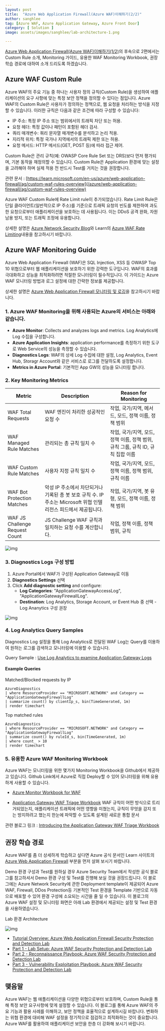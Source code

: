 ```yaml
---
layout: post
title:  "Azure Web Application Firewall(Azure WAF)이해하기(2/2)"
author: sanghlee
tag: [Azure WAF, Azure Application Gateway, Azure Front Door]
category: [ Solution ]
image: assets/images/sanghlee/lab-architecture-1.png

---
```


[Azure Web Application Firewall(Azure WAF)이해하기(1/2)](https://medium.com/azure-tech-blog-kr/azure-web-application-firewall-azure-waf-%EC%9D%B4%ED%95%B4%ED%95%98%EA%B8%B0-1-2-b29b11d55c01)의 후속으로 2편에서는 Custom Rule 소개, Monitoring 가이드, 유용한 WAF Monitoring Workbook, 권장 학습 경로에 대하여 소개 드리도록 하겠습니다.

## Azure WAF Custom Rule
    
Azure WAF의 주요 기능 중 하나는 사용자 정의 규칙(Custom Rule)을 생성하여 애플리케이션의 요구 사항에 맞는 특정 보안 정책을 정의할 수 있다는 점입니다.
Azure WAF의 Custom Rule은 사용자가 정의하는 정책으로, 웹 요청을 처리하는 방식을 지정할 수 있습니다. 이러한 규칙은 다음과 같은 조건에 따라 구성할 수 있습니다:

- IP 주소: 특정 IP 주소 또는 범위에서의 트래픽 차단 또는 허용.
- 요청 헤더: 특정 값이나 패턴이 포함된 헤더 검사.
- 쿼리 매개변수: 쿼리 문자열 매개변수를 분석하고 논리 적용.
- 지리적 위치: 특정 국가나 지역에서의 트래픽 제한 또는 허용.
- 요청 메서드: HTTP 메서드(GET, POST 등)에 따라 접근 제어.

Custom Rule은 관리 규칙(예: OWASP Core Rule Set 또는 DRS)보다 먼저 평가되며, 기본 동작을 재정의할 수 있습니다.
Custom Rule은 Application 환경에 맞는 설정을 고려해야 하며 실제 적용 전 반드시 Test를 거치는 것을 권장합니다.

관련 문서 : [https://learn.microsoft.com/en-us/azure/web-application-firewall/ag/custom-waf-rules-overview](/azure/web-application-firewall/ag/custom-waf-rules-overview)

Azure WAF Custom Rule에 Rate Limit rule이 추가되었습니다.
Rate Limit Rule은 단일 클라이언트(일반적으로 IP 주소)를 기준으로 트래픽 요청의 빈도를 제한하여 과도한 요청으로부터 애플리케이션을 보호하는 데 사용됩니다. 이는 DDoS 공격 완화, 자원 남용 방지, 또는 트래픽 조정에 유용합니다.

상세한 설명은 [Azure Network Security Blog](https://techcommunity.microsoft.com/blog/azurenetworksecurityblog/rate-limiting-feature-for-azure-waf-on-application-gateway-now-in-preview-/3934957 
)와 Learn의 [Azure WAF Rate Limiting](https://learn.microsoft.com/en-us/azure/web-application-firewall/ag/rate-limiting-overview)내용을 참고하시기 바랍니다. 


## Azure WAF Monitoring Guide
Azure Web Application Firewall (WAF)은 SQL Injection, XSS 등 OWASP Top 10 위협으로부터 웹 애플리케이션을 보호하기 위한 강력한 도구입니다. 
WAF의 효과를 극대화하고 성능을 최적화하려면 적절한 모니터링이 필수적입니다. 
이 가이드는 Azure WAF 모니터링 방법과 로그 설정에 대한 간략한 정보를 제공합니다.

상세한 설명은 [Azure Web Application Firewall 모니터링 및 로깅](https://learn.microsoft.com/ko-kr/azure/web-application-firewall/ag/application-gateway-waf-metrics)을 참고하시기 바랍니다.

### 1. Azure WAF Monitoring을 위해 사용되는 Azure의 서비스는 아래와 같습니다.
- **Azure Monitor**: Collects and analyzes logs and metrics. Log Analytics에 Log 수집을 구성합니다.
- **Azure Application Insights**: application performance를 측정하기 위한 도구로 Web Service의 성능을 측정할 수 있습니다.
- **Diagnostics Logs**: WAF의 상세 Log 수집에 대한 설정, Log Analytics, Event Hub, Storagr Account와 같은 서비스로 로그를 전달하도록 설정합니다.
- **Metrics in Azure Portal**: 기본적인 App GW의 성능을 모니터링 합니다.

### 2. Key Monitoring Metrics 

| **Metric**           | **Description**                | **Reason for Monitoring**       |
|-----------------------|---------------------------------|----------------------------------|
| WAF Total Requests        | WAF 엔진이 처리한 성공적인 요청 수       | 작업, 국가/지역, 메서드, 모드, 정책 이름, 정책 범위 |
| WAF Managed Rule Matches    | 관리되는 총 규칙 일치 수     | 작업, 국가/지역, 모드, 정책 이름, 정책 범위, 규칙 그룹, 규칙 ID, 규칙 집합 이름       |
| WAF Custom Rule Matches     | 사용자 지정 규칙 일치 수     | 작업, 국가/지역, 모드, 정책 이름, 정책 범위, 규칙 이름           |
| WAF Bot Protection Matches              | 악성 IP 주소에서 차단되거나 기록된 총 봇 보호 규칙 수. IP 주소는 Microsoft 위협 인텔리전스 피드에서 제공됩니다.        | 작업, 국가/지역, 봇 유형, 모드, 정책 이름, 정책 범위   |
| WAF JS Challenge Request Count          | JS Challenge WAF 규칙과 일치하는 요청 수를 계산합니다. | 작업, 정책 이름, 정책 범위, 규칙       |

![img](../assets/images/sanghlee/waf_metric1.png)

### 3. Diagnostics Logs 구성 방법

1) Azure Portal에서 WAF가 구성된 Application Gateway로 이동
2) **Diagnostics Settings** 선택
3) Click **Add diagnostic setting** and configure:
   - **Log Categories**: "ApplicationGatewayAccessLog", "ApplicationGatewayFirewallLog".
   - **Destination**: Log Analytics, Storage Account, or Event Hub 중 선택 - Log Ananytics 구성 권장

![img](../assets/images/sanghlee/waf-diag-setting.png)


### 4. Log Analytics Query Samples 
Diagnostics Log 설정을 통해 Log Analytics로 전달된 WAF Log는 Query를 이용하여 원하는 로그를 검색하고 모니터링에 이용할 수 있습니다.

Query Sample : [Use Log Analytics to examine Application Gateway Logs](https://learn.microsoft.com/en-us/azure/application-gateway/log-analytics)

#### Example Queries

Matched/Blocked requests by IP

```kusto
AzureDiagnostics
| where ResourceProvider == "MICROSOFT.NETWORK" and Category == "ApplicationGatewayFirewallLog"
| summarize count() by clientIp_s, bin(TimeGenerated, 1m)
| render timechart
```

Top matched rules

```kusto
AzureDiagnostics
| where ResourceProvider == "MICROSOFT.NETWORK" and Category == "ApplicationGatewayFirewallLog"
| summarize count() by ruleId_s, bin(TimeGenerated, 1m)
| where count_ > 10
| render timechart
```



### 5. 유용한 Azure WAF Monitoring Workbook
Azure WAF는 모니터링을 위한 몇가지 Monitoring Workbook을 Github에서 제공하고 있습니다.
Github Link에서 Azure로 직접 Deploy할 수 있어 모니터링을 위해 유용하게 사용할 수 있습니다.

- [Azure Monitor Workbook for WAF](https://github.com/Azure/Azure-Network-Security/blob/master/Azure%20WAF/Workbook%20-%20WAF%20Monitor%20Workbook/README.md#azure-monitor-workbook-for-waf) 




- [Application Gateway WAF Triage Workbook](https://github.com/Azure/Azure-Network-Security/blob/master/Azure%20WAF/Workbook%20-%20AppGw%20WAF%20Triage%20Workbook/README.md)
WAF 규칙이 어떤 방식으로 트리거되었는지, 애플리케이션 트래픽에 어떤 영향을 미쳤는지, 규칙이 무엇을 감지 또는 방지하려고 했는지 한눈에 파악할 수 있도록 설계된 새로운 통합 문서



관련 블로그 링크 : [Introducing the Application Gateway WAF Triage Workbook](https://techcommunity.microsoft.com/blog/azurenetworksecurityblog/introducing-the-application-gateway-waf-triage-workbook/2973341)



## 권장 학습 경로

Azure WAF를 좀 더 상세하게 학습하고 싶다면 Azure 공식 문서인 Learn 사이트의 [Azure Web Application Firewall](https://learn.microsoft.com/ko-kr/azure/web-application-firewall/) 부분을 먼저 살펴 보시기 바랍니다.

Demo 환경 구성과 Test를 원하실 경우 Azure Security Team에서 작성한 공식 블로그를 참고하셔서 Demo 환경 구성 및 Test를 진행해 보실 것을 권장드립니다.
이 블로그에는 Azure Network Security에 관한 Deployment template이 제공되어 Azure WAF, Firewall, DDos Protection등 기본적인 Test 환경을 Template 기반으로 자동으로 배포할 수 있어 환경 구성에 소요되는 시간을 줄 일 수 있습니다.
이 블로그의 Azure WAF 설정 및 모니터링 화면은 아래 Lab 환경에서 제공되는 설정 및 Test 환경을 사용하였습니다.

Lab 환경 Architecture

![img](../assets/images/sanghlee/lab-architecture-1.png)


- [Tutorial Overview: Azure Web Application Firewall Security Protection and Detection Lab](https://techcommunity.microsoft.com/blog/azurenetworksecurityblog/tutorial-overview-azure-web-application-firewall-security-protection-and-detecti/2030423)
- [Part 1 - Lab Setup: Azure WAF Security Protection and Detection Lab](https://techcommunity.microsoft.com/blog/azurenetworksecurityblog/part-1---lab-setup-azure-waf-security-protection-and-detection-lab/2030469)
- [Part 2 - Reconnaissance Playbook: Azure WAF Security Protection and Detection Lab](https://techcommunity.microsoft.com/blog/azurenetworksecurityblog/part-2---reconnaissance-playbook-azure-waf-security-protection-and-detection-lab/2030751)
- [Part 3 - Vulnerability Exploitation Playbook: Azure WAF Security Protection and Detection Lab](https://techcommunity.microsoft.com/blog/azurenetworksecurityblog/part-3---vulnerability-exploitation-playbook-azure-waf-security-protection-and-d/2031047)

## 맺음말

Azure WAF는 웹 애플리케이션을 다양한 위협으로부터 보호하며, Custom Rule을 통해 특정 보안 요구사항에 맞게 설정할 수 있습니다. 
이 블로그를 통해 Azure WAF의 주요 기능과 활용 사례를 이해하고, 보안 정책을 효율적으로 설계하시길 바랍니다. 변화하는 위협 환경에 대비해 WAF 설정을 정기적으로 점검하고 최적화하는 것이 중요합니다. 
Azure WAF를 활용하여 애플리케이션 보안을 한층 더 강화해 보시기 바랍니다.
